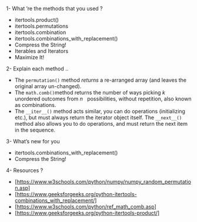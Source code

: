 1- What ’re the methods that you used ? 
- itertools.product()
- itertools.permutations
- itertools.combination
- itertools.combinations_with_replacement()
- Compress the String!
- Iterables and Iterators
- Maximize It!

2- Explain each method ..

- The `permutation()` method *returns* a re-arranged array (and leaves the original array un-changed).
- The `math.comb()`method returns the number of ways picking *k* unordered outcomes from *n*
      possibilities, without repetition, also known as combinations.
- The `__iter__()` method acts similar, you can do operations (initializing etc.), but must always return the iterator object itself. The `__next__()`     method also allows you to do operations, and must return the next item in the sequence.

3- What’s new for you

- itertools.combinations_with_replacement()
- Compress the String!

4- Resources ?

- [https://www.w3schools.com/python/numpy/numpy_random_permutation.asp]
- [https://www.geeksforgeeks.org/python-itertools-combinations_with_replacement/]
- [https://www.w3schools.com/python/ref_math_comb.asp]
- [https://www.geeksforgeeks.org/python-itertools-product/]




